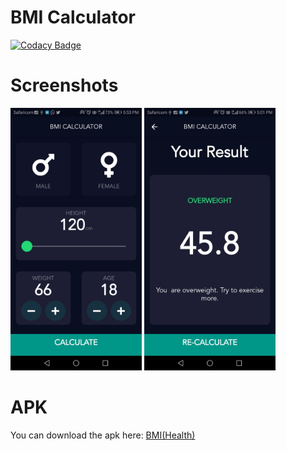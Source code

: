 
# BMI Calculator

[![Codacy Badge](https://api.codacy.com/project/badge/Grade/01b990f993784f2fb55141c802a59938)](https://app.codacy.com/manual/Ikami-Mercy/BMI-Calc?utm_source=github.com&utm_medium=referral&utm_content=Ikami-Mercy/BMI-Calc&utm_campaign=Badge_Grade_Dashboard)
 # Screenshots
 <img src="ScreenShots/screen1.jpeg" width="210"> <img src="ScreenShots/screen2.jpeg" width="210">
 
# APK
You can download the apk here: [BMI(Health)](https://docs.google.com/uc?export=download&id=19qmpAoAMzx7knOn7S2i_ogykGlzdprln)

